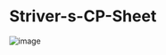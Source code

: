 # Striver-s-CP-Sheet

![image](https://github.com/swarnavopramanik/Striver-s-CP-Sheet/assets/105142693/0e5ac04f-6733-47e3-8118-ab54561d3bad)

